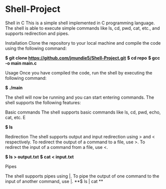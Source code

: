 # Shell-Project


Shell in C
This is a simple shell implemented in C programming language. The shell is able to execute simple commands like ls, cd, pwd, cat, etc., and supports redirection and pipes.

Installation
Clone the repository to your local machine and compile the code using the following command:

**$ git clone https://github.com/jmundie5/Shell-Project.git**
**$ cd repo**
**$ gcc -o main main.c**

Usage
Once you have compiled the code, run the shell by executing the following command:


**$ ./main**

The shell will now be running and you can start entering commands. The shell supports the following features:

Basic commands
The shell supports basic commands like ls, cd, pwd, echo, cat, etc. E

**$ ls**


Redirection
The shell supports output and input redirection using > and < respectively. To redirect the output of a command to a file, use >. To redirect the input of a command from a file, use <.

**$ ls > output.txt**
**$ cat < input.txt**

Pipes

The shell supports pipes using |. To pipe the output of one command to the input of another command, use |.
**$ ls | cat **
